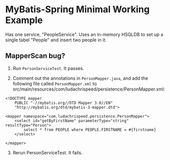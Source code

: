 MyBatis-Spring Minimal Working Example
======================================

Has one service, "PeopleService". Uses an in-memory HSQLDB to set up a single
tabel "People" and insert two people in it.

MapperScan bug?
---------------

1. Run `PersonServiceTest`. It passes.

2. Comment out the annotations in `PersonMapper.java`, and add the following
file called `PersonMapper.xml` to
src/main/resources/com/ludachrispeed/persistence/PersonMapper.xml:

```
<!DOCTYPE mapper
    PUBLIC "-//mybatis.org//DTD Mapper 3.0//EN"
    "http://mybatis.org/dtd/mybatis-3-mapper.dtd">

<mapper namespace="com.ludachrispeed.persistence.PersonMapper">
    <select id="getByFirstName" parameterType="string" resultType="Person">
        select * from PEOPLE where PEOPLE.FIRSTNAME = #{firstname}
    </select>

</mapper>
````

3. Rerun PersonServiceTest. It fails.